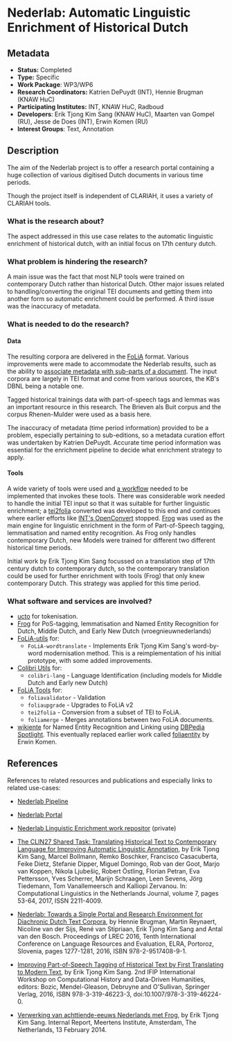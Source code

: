 # Nederlab: Automatic Linguistic Enrichment of Historical Dutch

## Metadata

* **Status:**  Completed
* **Type:** Specific
* **Work Package**: WP3/WP6
* **Research Coordinators:**  Katrien DePuydt (INT), Hennie Brugman (KNAW HuC)
* **Participating Institutes:** INT, KNAW HuC, Radboud
* **Developers**: Erik Tjong Kim Sang (KNAW HuC), Maarten van Gompel (RU), Jesse de Does (INT), Erwin Komen (RU)
* **Interest Groups**: Text, Annotation

## Description

The aim of the Nederlab project is to offer a research portal containing a huge collection of various digitised
Dutch documents in various time periods.

Though the project itself is independent of CLARIAH, it uses a variety of CLARIAH tools.

### What is the research about?

The aspect addressed in this use case relates to the automatic linguistic enrichment of historical dutch, with an
initial focus on 17th century dutch.

### What problem is hindering the research?

A main issue was the fact that most NLP tools were trained on contemporary Dutch rather than historical Dutch.
Other major issues related to handling/converting the original TEI documents and getting them into another form so automatic enrichment
could be performed. A third issue was the inaccuracy of metadata.

### What is needed to do the research?

#### Data

The resulting corpora are delivered in the [FoLiA](https://proycon.github.io/folia) format. Various improvements were made to
accommodate the Nederlab results, such as the ability to [associate metadata with sub-parts of a document](https://github.com/proycon/folia/issues/30). The input corpora are largely in TEI format and come from various sources, the KB's DBNL being a notable one.

Tagged historical trainings data with part-of-speech tags and lemmas was an important resource in this research. The Brieven
als Buit corpus and the corpus Rhenen-Mulder were used as a basis here.

The inaccuracy of metadata (time period information) provided to be a problem, especially pertaining to sub-editions, so
a metadata curation effort was undertaken by Katrien DePuydt. Accurate time period information was essential for the
enrichment pipeline to decide what enrichment strategy to apply.

#### Tools

A wide variety of tools were used and [a workflow](https://github.com/proycon/nederlab-pipeline) needed to be
implemented that invokes these tools. There was considerable work needed to handle the initial TEI input so that it was
suitable for further linguistic enrichment; a [tei2folia](https://github.com/proycon/foliatools) converted was developed to this end and continues where earlier efforts like [INT's OpenConvert](https://github.com/INL/OpenConvert) stopped. [Frog](https://languagemachines.github.io/frog) was used as the main engine for linguistic enrichment in the form of Part-of-Speech tagging, lemmatisation and named entity recognition. As Frog only handles contemporary Dutch, new Models were trained for different two different historical time periods.

Initial work by Erik Tjong Kim Sang focussed on a translation step of 17th century dutch to contemporary dutch, so the
contemporary translation could be used for further enrichment with tools (Frog) that only knew contemporary Dutch. This strategy was applied for this time period.

### What software and services are involved?

* [ucto](https://languagemachines.github.io/ucto) for tokenisation.
* [Frog](https://languagemachines.github.io/frog) for PoS-tagging, lemmatisation and Named Entity Recognition for Dutch,
    Middle Dutch, and Early New Dutch (vroegnieuwnederlands)
* [FoLiA-utils](https://github.com/LanguageMachines) for:
    * ``FoLiA-wordtranslate`` - Implements Erik Tjong Kim Sang's word-by-word modernisation method. This is a
        reimplementation of his initial prototype, with some added improvements.
* [Colibri Utils](https://github.com/proycon/colibri-utils) for:
    * ``colibri-lang`` - Language Identification (including models for Middle Dutch and Early new Dutch)
* [FoLiA Tools](https://github.com/proycon/foliatools) for:
    * ``foliavalidator`` - Validation
    * ``foliaupgrade`` - Upgrades to FoLiA v2
    * ``tei2folia`` - Conversion from a subset of TEI to FoLiA.
    * ``foliamerge`` - Merges annotations between two FoLiA documents.
* [wikiente](https://github.com/proycon/wikiente) for Named Entity Recognition and Linking using [DBPedia Spotlight](https://www.dbpedia-spotlight.org). This eventually replaced earlier work called [foliaentity](https://github.com/ErwinKomen/FoliaEntity) by Erwin Komen.


## References

References to related resources and publications and especially links to related use-cases:

* [Nederlab Pipeline](https://github.com/proycon/nederlab-pipeline)
* [Nederlab Portal](https://nederlab.nl)
* [Nederlab Linguistic Enrichment work repositor](https://github.com/INL/nederlab-linguistic-enrichment) (private)

* [The CLIN27 Shared Task: Translating Historical Text to Contemporary Language for Improving Automatic Linguistic Annotation](https://clinjournal.org/clinj/article/view/68/61), by Erik Tjong Kim Sang, Marcel Bollmann, Remko Boschker, Francisco Casacuberta, Feike Dietz, Stefanie Dipper, Miguel Domingo, Rob van der Goot, Marjo van Koppen, Nikola Ljubešiç, Robert Östling, Florian Petran, Eva Pettersson, Yves Scherrer, Marijn Schraagen, Leen Sevens, Jörg Tiedemann, Tom Vanallemeersch and Kalliopi Zervanou. In: Computational Linguistics in the Netherlands Journal, volume 7, pages 53-64, 2017, ISSN 2211-4009.
* [Nederlab: Towards a Single Portal and Research Environment for Diachronic Dutch Text Corpora](https://ifarm.nl/erikt/papers/lrec2016nederlab.pdf), by Hennie Brugman, Martin Reynaert, Nicoline van der Sijs, René van Stipriaan, Erik Tjong Kim Sang and Antal van den Bosch. Proceedings of LREC 2016, Tenth International Conference on Language Resources and Evaluation, ELRA, Portoroz, Slovenia, pages 1277-1281, 2016, ISBN 978-2-9517408-9-1.
* [Improving Part-of-Speech Tagging of Historical Text by First Translating to Modern Text](https://ifarm.nl/erikt/papers/chdh2016.pdf), by Erik Tjong Kim Sang. 2nd IFIP International Workshop on Computational History and Data-Driven Humanities, editors: Bozic, Mendel-Gleason, Debruyne and O'Sullivan, Springer Verlag, 2016, ISBN 978-3-319-46223-3, doi:10.1007/978-3-319-46224-0.
* [Verwerking van achttiende-eeuws Nederlands met Frog](https://ifarm.nl/erikt/papers/2014edbo.pdf), by Erik Tjong Kim Sang. Internal Report, Meertens Institute, Amsterdam, The Netherlands, 13 February 2014.

